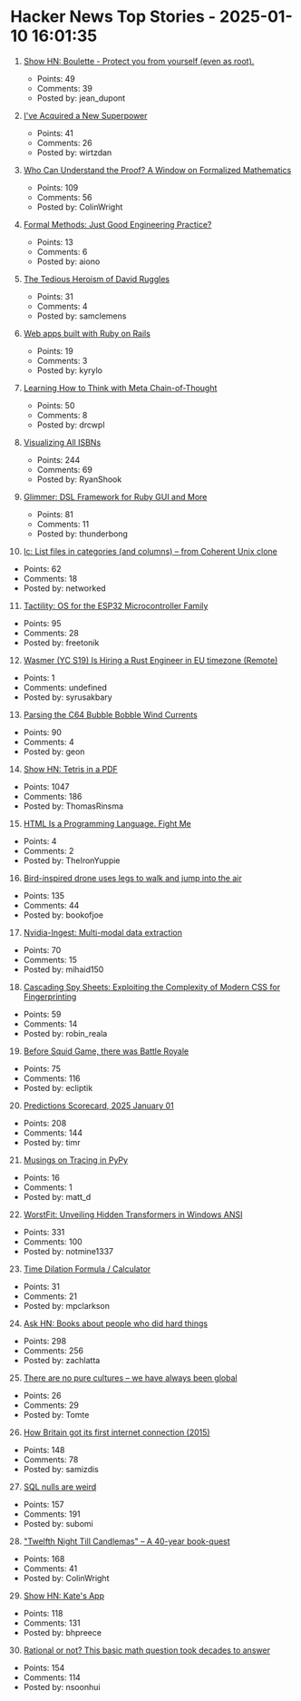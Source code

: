 # Hacker News Top Stories - 2025-01-10 16:01:35

1. [Show HN: Boulette - Protect you from yourself (even as root).](https://github.com/pipelight/boulette)
   - Points: 49
   - Comments: 39
   - Posted by: jean_dupont

2. [I've Acquired a New Superpower](https://danielwirtz.com/blog/spot-the-difference-superpower)
   - Points: 41
   - Comments: 26
   - Posted by: wirtzdan

3. [Who Can Understand the Proof? A Window on Formalized Mathematics](https://writings.stephenwolfram.com/2025/01/who-can-understand-the-proof-a-window-on-formalized-mathematics/)
   - Points: 109
   - Comments: 56
   - Posted by: ColinWright

4. [Formal Methods: Just Good Engineering Practice?](https://brooker.co.za/blog/2024/04/17/formal)
   - Points: 13
   - Comments: 6
   - Posted by: aiono

5. [The Tedious Heroism of David Ruggles](https://commonplace.online/article/the-tedious-heroism-of-david-ruggles/)
   - Points: 31
   - Comments: 4
   - Posted by: samclemens

6. [Web apps built with Ruby on Rails](https://weuserails.com/)
   - Points: 19
   - Comments: 3
   - Posted by: kyrylo

7. [Learning How to Think with Meta Chain-of-Thought](https://arxiv.org/abs/2501.04682)
   - Points: 50
   - Comments: 8
   - Posted by: drcwpl

8. [Visualizing All ISBNs](https://annas-archive.org/blog/all-isbns.html)
   - Points: 244
   - Comments: 69
   - Posted by: RyanShook

9. [Glimmer: DSL Framework for Ruby GUI and More](https://github.com/AndyObtiva/glimmer)
   - Points: 81
   - Comments: 11
   - Posted by: thunderbong

10. [lc: List files in categories (and columns) – from Coherent Unix clone](https://github.com/gdm85/lc)
   - Points: 62
   - Comments: 18
   - Posted by: networked

11. [Tactility: OS for the ESP32 Microcontroller Family](https://tactility.one/#/)
   - Points: 95
   - Comments: 28
   - Posted by: freetonik

12. [Wasmer (YC S19) Is Hiring a Rust Engineer in EU timezone (Remote)](https://www.workatastartup.com/jobs/41643)
   - Points: 1
   - Comments: undefined
   - Posted by: syrusakbary

13. [Parsing the C64 Bubble Bobble Wind Currents](http://geon.github.io/programming/2025/01/05/bubble-bobble-c64-wind)
   - Points: 90
   - Comments: 4
   - Posted by: geon

14. [Show HN: Tetris in a PDF](https://th0mas.nl/downloads/pdftris.pdf)
   - Points: 1047
   - Comments: 186
   - Posted by: ThomasRinsma

15. [HTML Is a Programming Language. Fight Me](https://www.wired.com/story/html-is-actually-a-programming-language-fight-me/)
   - Points: 4
   - Comments: 2
   - Posted by: TheIronYuppie

16. [Bird-inspired drone uses legs to walk and jump into the air](https://spectrum.ieee.org/bird-drone)
   - Points: 135
   - Comments: 44
   - Posted by: bookofjoe

17. [Nvidia-Ingest: Multi-modal data extraction](https://github.com/NVIDIA/nv-ingest)
   - Points: 70
   - Comments: 15
   - Posted by: mihaid150

18. [Cascading Spy Sheets: Exploiting the Complexity of Modern CSS for Fingerprinting](https://cispa.de/en/research/publications/84162-cascading-spy-sheets-exploiting-the-complexity-of-modern-css-for-email-and-browser-fingerprinting)
   - Points: 59
   - Comments: 14
   - Posted by: robin_reala

19. [Before Squid Game, there was Battle Royale](https://www.tokyoweekender.com/entertainment/movies-tv/before-squid-game-there-was-battle-royale/)
   - Points: 75
   - Comments: 116
   - Posted by: ecliptik

20. [Predictions Scorecard, 2025 January 01](https://rodneybrooks.com/predictions-scorecard-2025-january-01/)
   - Points: 208
   - Comments: 144
   - Posted by: timr

21. [Musings on Tracing in PyPy](https://pypy.org/posts/2025/01/musings-tracing.html)
   - Points: 16
   - Comments: 1
   - Posted by: matt_d

22. [WorstFit: Unveiling Hidden Transformers in Windows ANSI](https://blog.orange.tw/posts/2025-01-worstfit-unveiling-hidden-transformers-in-windows-ansi/)
   - Points: 331
   - Comments: 100
   - Posted by: notmine1337

23. [Time Dilation Formula / Calculator](https://timedilationformula.com/)
   - Points: 31
   - Comments: 21
   - Posted by: mpclarkson

24. [Ask HN: Books about people who did hard things](undefined)
   - Points: 298
   - Comments: 256
   - Posted by: zachlatta

25. [There are no pure cultures – we have always been global](https://aeon.co/essays/there-are-no-pure-cultures-we-have-always-been-global)
   - Points: 26
   - Comments: 29
   - Posted by: Tomte

26. [How Britain got its first internet connection (2015)](https://theconversation.com/how-britain-got-its-first-internet-connection-by-the-late-pioneer-who-created-the-first-password-on-the-internet-45404)
   - Points: 148
   - Comments: 78
   - Posted by: samizdis

27. [SQL nulls are weird](https://jirevwe.github.io/sql-nulls-are-weird.html)
   - Points: 157
   - Comments: 191
   - Posted by: subomi

28. ["Twelfth Night Till Candlemas" – A 40-year book-quest](https://davidallengreen.com/2024/12/twelfth-night-till-candlemas-the-story-of-a-forty-year-book-quest-and-of-its-remarkable-ending/)
   - Points: 168
   - Comments: 41
   - Posted by: ColinWright

29. [Show HN: Kate's App](https://katesapp.org/hn)
   - Points: 118
   - Comments: 131
   - Posted by: bhpreece

30. [Rational or not? This basic math question took decades to answer](https://www.quantamagazine.org/rational-or-not-this-basic-math-question-took-decades-to-answer-20250108/)
   - Points: 154
   - Comments: 114
   - Posted by: nsoonhui

